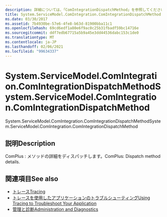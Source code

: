 ```yaml
---
description: 詳細については、「ComIntegrationDispatchMethod」を参照してください。
title: System.ServiceModel.ComIntegration.ComIntegrationDispatchMethod
ms.date: 03/30/2017
ms.assetid: 7b4930be-57e6-4fe8-b63d-81900bba11c1
ms.openlocfilehash: 69cd6edf1a80e6f9ac0c25b31fbadf59bc14716e
ms.sourcegitcommit: ddf7edb67715a5b9a45e3dd44536dabc153c1de0
ms.translationtype: MT
ms.contentlocale: ja-JP
ms.lasthandoff: 02/06/2021
ms.locfileid: "99634337"
---
```

# <a name="systemservicemodelcomintegrationcomintegrationdispatchmethod"></a><span data-ttu-id="95e4a-103">System.ServiceModel.ComIntegration.ComIntegrationDispatchMethod</span><span class="sxs-lookup"><span data-stu-id="95e4a-103">System.ServiceModel.ComIntegration.ComIntegrationDispatchMethod</span></span>

<span data-ttu-id="95e4a-104">System.ServiceModel.ComIntegration.ComIntegrationDispatchMethod</span><span class="sxs-lookup"><span data-stu-id="95e4a-104">System.ServiceModel.ComIntegration.ComIntegrationDispatchMethod</span></span>  
  
## <a name="description"></a><span data-ttu-id="95e4a-105">説明</span><span class="sxs-lookup"><span data-stu-id="95e4a-105">Description</span></span>  

 <span data-ttu-id="95e4a-106">ComPlus : メソッドの詳細をディスパッチします。</span><span class="sxs-lookup"><span data-stu-id="95e4a-106">ComPlus: Dispatch method details.</span></span>  
  
## <a name="see-also"></a><span data-ttu-id="95e4a-107">関連項目</span><span class="sxs-lookup"><span data-stu-id="95e4a-107">See also</span></span>

- [<span data-ttu-id="95e4a-108">トレース</span><span class="sxs-lookup"><span data-stu-id="95e4a-108">Tracing</span></span>](index.md)
- [<span data-ttu-id="95e4a-109">トレースを使用したアプリケーションのトラブルシューティング</span><span class="sxs-lookup"><span data-stu-id="95e4a-109">Using Tracing to Troubleshoot Your Application</span></span>](using-tracing-to-troubleshoot-your-application.md)
- [<span data-ttu-id="95e4a-110">管理と診断</span><span class="sxs-lookup"><span data-stu-id="95e4a-110">Administration and Diagnostics</span></span>](../index.md)
